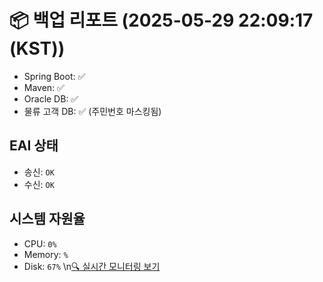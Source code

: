 # 📦 백업 리포트 (2025-05-29 22:09:17 (KST))
- Spring Boot: ✅
- Maven: ✅
- Oracle DB: ✅
- 물류 고객 DB: ✅ (주민번호 마스킹됨)
## EAI 상태
- 송신: `OK`
- 수신: `OK`
## 시스템 자원율
- CPU: `0%`
- Memory: `%`
- Disk: `67%`
\n[🔍 실시간 모니터링 보기](./index.html)
